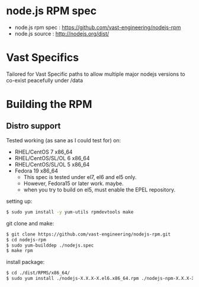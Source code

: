 #  node.js RPM spec
* node.js rpm spec : https://github.com/vast-engineering/nodejs-rpm
* node.js source   : http://nodejs.org/dist/

# Vast Specifics
Tailored for Vast Specific paths to allow multiple major nodejs versions to co-exist peacefully under /data

# Building the RPM

## Distro support

Tested working (as sane as I could test for) on:

* RHEL/CentOS 7 x86_64
* RHEL/CentOS/SL/OL 6 x86_64
* RHEL/CentOS/SL/OL 5 x86_64
* Fedora 19 x86_64
    * This spec is tested under el7, el6 and el5 only.
    * However, Fedora15 or later work. maybe.
    * when you try to build on el5, must enable the EPEL repository.


setting up:

```bash
$ sudo yum install -y yum-utils rpmdevtools make
```

git clone and make:

```bash
$ git clone https://github.com/vast-engineering/nodejs-rpm.git
$ cd nodejs-rpm
$ sudo yum-builddep ./nodejs.spec
$ make rpm
```

install package:

```bash
$ cd ./dist/RPMS/x86_64/
$ sudo yum install ./nodejs-X.X.X-X.el6.x86_64.rpm ./nodejs-npm-X.X.X-X.el6.x86_64.rpm --nogpgcheck
```
